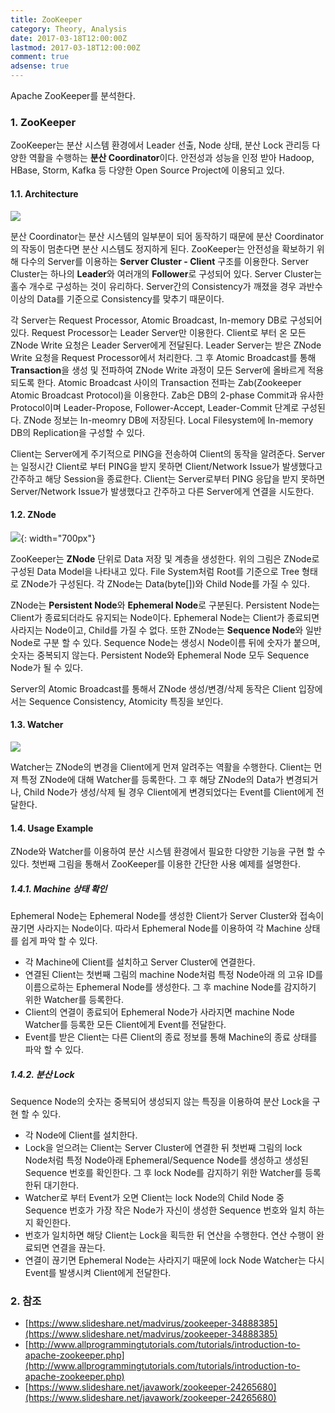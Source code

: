 ```yaml
---
title: ZooKeeper
category: Theory, Analysis
date: 2017-03-18T12:00:00Z
lastmod: 2017-03-18T12:00:00Z
comment: true
adsense: true
---
```


Apache ZooKeeper를 분석한다.

### 1. ZooKeeper

ZooKeeper는 분산 시스템 환경에서 Leader 선출, Node 상태, 분산 Lock 관리등 다양한 역활을 수행하는 **분산 Coordinator**이다. 안전성과 성능을 인정 받아 Hadoop, HBase, Storm, Kafka 등 다양한 Open Source Project에 이용되고 있다.

#### 1.1. Architecture

![]({{site.baseurl}}/images/theory_analysis/ZooKeeper/ZooKeeper_Architecture.PNG)

분산 Coordinator는 분산 시스템의 일부분이 되어 동작하기 때문에 분산 Coordinator의 작동이 멈춘다면 분산 시스템도 정지하게 된다. ZooKeeper는 안전성을 확보하기 위해 다수의 Server를 이용하는 **Server Cluster - Client** 구조를 이용한다. Server Cluster는 하나의 **Leader**와 여러개의 **Follower**로 구성되어 있다. Server Cluster는 홀수 개수로 구성하는 것이 유리하다. Server간의 Consistency가 깨졌을 경우 과반수 이상의 Data를 기준으로 Consistency를 맞추기 때문이다.

각 Server는 Request Processor, Atomic Broadcast, In-memory DB로 구성되어 있다. Request Processor는 Leader Server만 이용한다. Client로 부터 온 모든 ZNode Write 요청은 Leader Server에게 전달된다. Leader Server는 받은 ZNode Write 요청을 Request Processor에서 처리한다. 그 후 Atomic Broadcast를 통해 **Transaction**을 생성 및 전파하여 ZNode Write 과정이 모든 Server에 올바르게 적용되도록 한다. Atomic Broadcast 사이의 Transaction 전파는 Zab(Zookeeper Atomic Broadcast Protocol)을 이용한다. Zab은 DB의 2-phase Commit과 유사한 Protocol이며 Leader-Propose, Follower-Accept, Leader-Commit 단계로 구성된다. ZNode 정보는 In-meomry DB에 저장된다. Local Filesystem에 In-memory DB의 Replication을 구성할 수 있다.

Client는 Server에게 주기적으로 PING을 전송하여 Client의 동작을 알려준다. Server는 일정시간 Client로 부터 PING을 받지 못하면 Client/Network Issue가 발생했다고 간주하고 해당 Session을 종료한다. Client는 Server로부터 PING 응답을 받지 못하면 Server/Network Issue가 발생했다고 간주하고 다른 Server에게 연결을 시도한다.

#### 1.2. ZNode

![]({{site.baseurl}}/images/theory_analysis/ZooKeeper/ZooKeeper_ZNode.PNG){: width="700px"}

ZooKeeper는 **ZNode** 단위로 Data 저장 및 계층을 생성한다. 위의 그림은 ZNode로 구성된 Data Model을 나타내고 있다. File System처럼 Root를 기준으로 Tree 형태로 ZNode가 구성된다. 각 ZNode는 Data(byte[])와 Child Node를 가질 수 있다.

ZNode는 **Persistent Node**와 **Ephemeral Node**로 구분된다. Persistent Node는 Client가 종료되더라도 유지되는 Node이다. Ephemeral Node는 Client가 종료되면 사라지는 Node이고, Child를 가질 수 없다. 또한 ZNode는 **Sequence Node**와 일반 Node로 구분 할 수 있다. Sequence Node는 생성시 Node이름 뒤에 숫자가 붙으며, 숫자는 중복되지 않는다. Persistent Node와 Ephemeral Node 모두 Sequence Node가 될 수 있다.

Server의 Atomic Broadcast를 통해서 ZNode 생성/변경/삭제 동작은 Client 입장에서는 Sequence Consistency, Atomicity 특징을 보인다.

#### 1.3. Watcher

![]({{site.baseurl}}/images/theory_analysis/ZooKeeper/ZooKeeper_Watcher.PNG)

Watcher는 ZNode의 변경을 Client에게 먼져 알려주는 역활을 수행한다. Client는 먼져 특정 ZNode에 대해 Watcher를 등록한다. 그 후 해당 ZNode의 Data가 변경되거나, Child Node가 생성/삭제 될 경우 Client에게 변경되었다는 Event를 Client에게 전달한다.

#### 1.4. Usage Example

ZNode와 Watcher를 이용하여 분산 시스템 환경에서 필요한 다양한 기능을 구현 할 수 있다. 첫번째 그림을 통해서 ZooKeeper를 이용한 간단한 사용 예제를 설명한다.

##### 1.4.1. Machine 상태 확인

Ephemeral Node는 Ephemeral Node를 생성한 Client가 Server Cluster와 접속이 끊기면 사라지는 Node이다. 따라서 Ephemeral Node를 이용하여 각 Machine 상태를 쉽게 파악 할 수 있다.

* 각 Machine에 Client를 설치하고 Server Cluster에 연결한다.
* 연결된 Client는 첫번째 그림의 machine Node처럼 특정 Node아래 의 고유 ID를 이름으로하는 Ephemeral Node를 생성한다. 그 후 machine Node를 감지하기 위한 Watcher를 등록한다.
* Client의 연결이 종료되어 Ephemeral Node가 사라지면 machine Node Watcher를 등록한 모든 Client에게 Event를 전달한다.
* Event를 받은 Client는 다른 Client의 종료 정보를 통해 Machine의 종료 상태를 파악 할 수 있다.

##### 1.4.2. 분산 Lock

Sequence Node의 숫자는 중복되어 생성되지 않는 특징을 이용하여 분산 Lock을 구현 할 수 있다.

* 각 Node에 Client를 설치한다.
* Lock을 얻으려는 Client는 Server Cluster에 연결한 뒤 첫번째 그림의 lock Node처럼 특정 Node아래 Ephemeral/Sequence Node를 생성하고 생성된 Sequence 번호를 확인한다. 그 후 lock Node를 감지하기 위한 Watcher를 등록한뒤 대기한다.
* Watcher로 부터 Event가 오면 Client는 lock Node의 Child Node 중 Sequence 번호가 가장 작은 Node가 자신이 생성한 Sequence 번호와 일치 하는지 확인한다.
* 번호가 일치하면 해당 Client는 Lock을 획득한 뒤 연산을 수행한다. 연산 수행이 완료되면 연결을 끊는다.
* 연결이 끊기면 Ephemeral Node는 사라지기 때문에 lock Node Watcher는 다시 Event를 발생시켜 Client에게 전달한다.

### 2. 참조

* [https://www.slideshare.net/madvirus/zookeeper-34888385](https://www.slideshare.net/madvirus/zookeeper-34888385)
* [http://www.allprogrammingtutorials.com/tutorials/introduction-to-apache-zookeeper.php](http://www.allprogrammingtutorials.com/tutorials/introduction-to-apache-zookeeper.php)
* [https://www.slideshare.net/javawork/zookeeper-24265680](https://www.slideshare.net/javawork/zookeeper-24265680)
